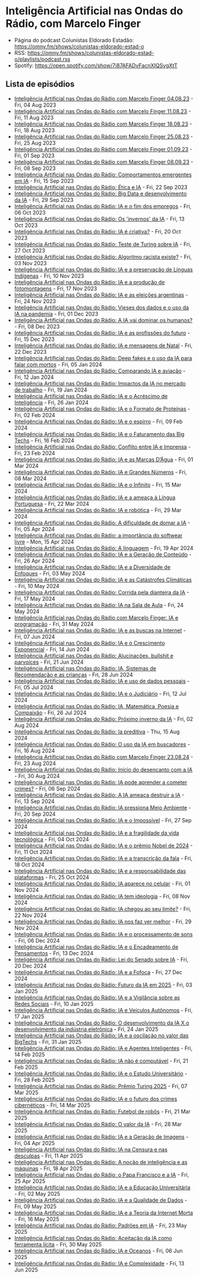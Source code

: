 # Inteligência Artificial nas Ondas do Rádio, com Marcelo Finger


- Página do podcast Colunistas Eldorado Estadão: <https://omny.fm/shows/colunistas-eldorado-estad-o>
- RSS: <https://omny.fm/shows/colunistas-eldorado-estad-o/playlists/podcast.rss>
- Spotify: <https://open.spotify.com/show/7i87AFADvFacnXIQSvgXtT>


<!-- Geração do primeiro script https://www.perplexity.ai/search/como-extrai-de-um-rss-de-um-po-163edq9oQ8a.0.qn8QaYJw -->

<!-- Geração de um dos scripts https://www.perplexity.ai/search/escreva-um-shell-script-que-re-n4pKeumGQfm_CO5d0_qCIA -->


## Lista de episódios 
<!-- Lista gerada por script -->

- [Inteligência Artificial nas Ondas do Rádio com Marcelo Finger 04.08.23](https://omny.fm/shows/colunistas-eldorado-estad-o/intelig-ncia-artificial-nas-ondas-do-r-dio-com-mar) - Fri, 04 Aug 2023
- [Inteligência Artificial nas Ondas do Rádio com Marcelo Finger 11.08.23](https://omny.fm/shows/colunistas-eldorado-estad-o/intelig-ncia-artificial-nas-ondas-do-r-dio-com-m-1) - Fri, 11 Aug 2023
- [Inteligência Artificial nas Ondas do Rádio com Marcelo Finger 18.08.23](https://omny.fm/shows/colunistas-eldorado-estad-o/intelig-ncia-artificial-nas-ondas-do-r-dio-com-m-2) - Fri, 18 Aug 2023
- [Inteligência Artificial nas Ondas do Rádio com Marcelo Finger 25.08.23](https://omny.fm/shows/colunistas-eldorado-estad-o/intelig-ncia-artificial-nas-ondas-do-r-dio-com-m-3) - Fri, 25 Aug 2023
- [Inteligência Artificial nas Ondas do Rádio com Marcelo Finger 01.09.23](https://omny.fm/shows/colunistas-eldorado-estad-o/intelig-ncia-artificial-nas-ondas-do-r-dio-com-m-4) - Fri, 01 Sep 2023
- [Inteligência Artificial nas Ondas do Rádio com Marcelo Finger 08.09.23](https://omny.fm/shows/colunistas-eldorado-estad-o/intelig-ncia-artificial-nas-ondas-do-r-dio-com-m-5) - Fri, 08 Sep 2023
- [Inteligência Artificial nas Ondas do Rádio: Comportamentos emergentes em IA](https://omny.fm/shows/colunistas-eldorado-estad-o/intelig-ncia-artificial-nas-ondas-do-r-dio-com-m-6) - Fri, 15 Sep 2023
- [Inteligência Artificial nas Ondas do Rádio: Ética e IA](https://omny.fm/shows/colunistas-eldorado-estad-o/intelig-ncia-artificial-nas-ondas-do-r-dio-tica-e) - Fri, 22 Sep 2023
- [Inteligência Artificial nas Ondas do Rádio: Big Data e desenvolvimento da IA](https://omny.fm/shows/colunistas-eldorado-estad-o/intelig-ncia-artificial-nas-ondas-do-r-dio-big-dat) - Fri, 29 Sep 2023
- [Inteligência Artificial nas Ondas do Rádio: IA e o fim dos empregos](https://omny.fm/shows/colunistas-eldorado-estad-o/intelig-ncia-artificial-nas-ondas-do-r-dio-ia-e-o) - Fri, 06 Oct 2023
- [Inteligência Artificial nas Ondas do Rádio: Os 'invernos' da IA](https://omny.fm/shows/colunistas-eldorado-estad-o/intelig-ncia-artificial-nas-ondas-do-r-dio-os-inve) - Fri, 13 Oct 2023
- [Inteligência Artificial nas Ondas do Rádio: IA é criativa?](https://omny.fm/shows/colunistas-eldorado-estad-o/intelig-ncia-artificial-nas-ondas-do-r-dio-ia-cria) - Fri, 20 Oct 2023
- [Inteligência Artificial nas Ondas do Rádio: Teste de Turing sobre IA](https://omny.fm/shows/colunistas-eldorado-estad-o/intelig-ncia-artificial-nas-ondas-do-r-dio-teste-d) - Fri, 27 Oct 2023
- [Inteligência Artificial nas Ondas do Rádio: Algoritmo racista existe?](https://omny.fm/shows/colunistas-eldorado-estad-o/intelig-ncia-artificial-nas-ondas-do-r-dio-algorit) - Fri, 03 Nov 2023
- [Inteligência Artificial nas Ondas do Rádio: IA e a preservação de Línguas Indígenas](https://omny.fm/shows/colunistas-eldorado-estad-o/intelig-ncia-artificial-nas-ondas-do-r-dio-ia-e-a) - Fri, 10 Nov 2023
- [Inteligência Artificial nas Ondas do Rádio: IA e a produção de fotomontagens](https://omny.fm/shows/colunistas-eldorado-estad-o/intelig-ncia-artificial-nas-ondas-do-r-dio-ia-e-1) - Fri, 17 Nov 2023
- [Inteligência Artificial nas Ondas do Rádio: IA e as eleições argentinas](https://omny.fm/shows/colunistas-eldorado-estad-o/intelig-ncia-artificial-nas-ondas-do-r-dio-ia-e-as) - Fri, 24 Nov 2023
- [Inteligência Artificial nas Ondas do Rádio: Vieses dos dados e o uso da IA na pandemia](https://omny.fm/shows/colunistas-eldorado-estad-o/intelig-ncia-artificial-nas-ondas-do-r-dio-vieses) - Fri, 01 Dec 2023
- [Inteligência Artificial nas Ondas do Rádio: A IA vai dominar os humanos?](https://omny.fm/shows/colunistas-eldorado-estad-o/intelig-ncia-artificial-nas-ondas-do-r-dio-a-ia-va) - Fri, 08 Dec 2023
- [Inteligência Artificial nas Ondas do Rádio: IA e as profissões do futuro](https://omny.fm/shows/colunistas-eldorado-estad-o/intelig-ncia-artificial-nas-ondas-do-r-dio-ia-e-2) - Fri, 15 Dec 2023
- [Inteligência Artificial nas Ondas do Rádio: IA e mensagens de Natal](https://omny.fm/shows/colunistas-eldorado-estad-o/intelig-ncia-artificial-nas-ondas-do-r-dio-ia-e-me) - Fri, 22 Dec 2023
- [Inteligência Artificial nas Ondas do Rádio: Deep fakes e o uso da IA para falar com mortos](https://omny.fm/shows/colunistas-eldorado-estad-o/intelig-ncia-artificial-nas-ondas-do-r-dio-deep-fa) - Fri, 05 Jan 2024
- [Inteligência Artificial nas Ondas do Rádio: Comparando IA e aviação](https://omny.fm/shows/colunistas-eldorado-estad-o/intelig-ncia-artificial-nas-ondas-do-r-dio-compara) - Fri, 12 Jan 2024
- [Inteligência Artificial nas Ondas do Rádio: Impactos da IA no mercado de trabalho](https://omny.fm/shows/colunistas-eldorado-estad-o/intelig-ncia-artificial-nas-ondas-do-r-dio-impacto) - Fri, 19 Jan 2024
- [Inteligência Artificial nas Ondas do Rádio: IA e o Acréscimo de Inteligência](https://omny.fm/shows/colunistas-eldorado-estad-o/intelig-ncia-artificial-nas-ondas-do-r-dio-ia-e-3) - Fri, 26 Jan 2024
- [Inteligência Artificial nas Ondas do Rádio: IA e o Formato de Proteínas](https://omny.fm/shows/colunistas-eldorado-estad-o/intelig-ncia-artificial-nas-ondas-do-r-dio-ia-e-4) - Fri, 02 Feb 2024
- [Inteligência Artificial nas Ondas do Rádio: IA e o espirro](https://omny.fm/shows/colunistas-eldorado-estad-o/intelig-ncia-artificial-nas-ondas-do-r-dio-ia-e-5) - Fri, 09 Feb 2024
- [Inteligência Artificial nas Ondas do Rádio: IA e o Faturamento das Big Techs](https://omny.fm/shows/colunistas-eldorado-estad-o/intelig-ncia-artificial-nas-ondas-do-r-dio-ia-e-6) - Fri, 16 Feb 2024
- [Inteligência Artificial nas Ondas do Rádio: Conflito entre IA e Imprensa](https://omny.fm/shows/colunistas-eldorado-estad-o/intelig-ncia-artificial-nas-ondas-do-r-dio-conflit) - Fri, 23 Feb 2024
- [Inteligência Artificial nas Ondas do Rádio: IA e as Marcas D’Água](https://omny.fm/shows/colunistas-eldorado-estad-o/intelig-ncia-artificial-nas-ondas-do-r-dio-ia-e-7) - Fri, 01 Mar 2024
- [Inteligência Artificial nas Ondas do Rádio: IA e Grandes Números](https://omny.fm/shows/colunistas-eldorado-estad-o/intelig-ncia-artificial-nas-ondas-do-r-dio-ia-e-gr) - Fri, 08 Mar 2024
- [Inteligência Artificial nas Ondas do Rádio: IA e o Infinito](https://omny.fm/shows/colunistas-eldorado-estad-o/intelig-ncia-artificial-nas-ondas-do-r-dio-ia-e-8) - Fri, 15 Mar 2024
- [Inteligência Artificial nas Ondas do Rádio: IA e a ameaça à Língua Portuguesa](https://omny.fm/shows/colunistas-eldorado-estad-o/intelig-ncia-artificial-nas-ondas-do-r-dio-ia-e-9) - Fri, 22 Mar 2024
- [Inteligência Artificial nas Ondas do Rádio: IA e robótica](https://omny.fm/shows/colunistas-eldorado-estad-o/intelig-ncia-artificial-nas-ondas-do-r-dio-ia-e-ro) - Fri, 29 Mar 2024
- [Inteligência Artificial nas Ondas do Rádio: A dificuldade de domar a IA](https://omny.fm/shows/colunistas-eldorado-estad-o/intelig-ncia-artificial-nas-ondas-do-r-dio-a-dific) - Fri, 05 Apr 2024
- [Inteligência Artificial nas Ondas do Rádio: a importância do softwear livre](https://omny.fm/shows/colunistas-eldorado-estad-o/intelig-ncia-artificial-nas-ondas-do-r-dio-a-impor) - Mon, 15 Apr 2024
- [Inteligência Artificial nas Ondas do Rádio: A linguagem](https://omny.fm/shows/colunistas-eldorado-estad-o/intelig-ncia-artificial-nas-ondas-do-r-dio-a-lingu) - Fri, 19 Apr 2024
- [Inteligência Artificial nas Ondas do Rádio: IA e a Geração de Conteúdo](https://omny.fm/shows/colunistas-eldorado-estad-o/intelig-ncia-artificial-nas-ondas-do-r-dio-ia-e-10) - Fri, 26 Apr 2024
- [Inteligência Artificial nas Ondas do Rádio: IA e a Diversidade de Enfoques](https://omny.fm/shows/colunistas-eldorado-estad-o/intelig-ncia-artificial-nas-ondas-do-r-dio-ia-e-11) - Fri, 03 May 2024
- [Inteligência Artificial nas Ondas do Rádio: IA e as Catástrofes Climáticas](https://omny.fm/shows/colunistas-eldorado-estad-o/intelig-ncia-artificial-nas-ondas-do-r-dio-ia-e-12) - Fri, 10 May 2024
- [Inteligência Artificial nas Ondas do Rádio: Corrida pela dianteira da IA](https://omny.fm/shows/colunistas-eldorado-estad-o/intelig-ncia-artificial-nas-ondas-do-r-dio-corrida) - Fri, 17 May 2024
- [Inteligência Artificial nas Ondas do Rádio: IA na Sala de Aula](https://omny.fm/shows/colunistas-eldorado-estad-o/intelig-ncia-artificial-nas-ondas-do-r-dio-ia-na-s) - Fri, 24 May 2024
- [Inteligência Artificial nas Ondas do Rádio com Marcelo Finger: IA e programação](https://omny.fm/shows/colunistas-eldorado-estad-o/intelig-ncia-artificial-nas-ondas-do-r-dio-com-m-7) - Fri, 31 May 2024
- [Inteligência Artificial nas Ondas do Rádio: IA e as buscas na Internet](https://omny.fm/shows/colunistas-eldorado-estad-o/intelig-ncia-artificial-nas-ondas-do-r-dio-ia-e-13) - Fri, 07 Jun 2024
- [Inteligência Artificial nas Ondas do Rádio: IA e o Crescimento Exponencial](https://omny.fm/shows/colunistas-eldorado-estad-o/intelig-ncia-artificial-nas-ondas-do-r-dio-ia-e-14) - Fri, 14 Jun 2024
- [Inteligência Artificial nas Ondas do Rádio: Alucinações, bullshit e parvoíces](https://omny.fm/shows/colunistas-eldorado-estad-o/intelig-ncia-artificial-nas-ondas-do-r-dio-alucina) - Fri, 21 Jun 2024
- [Inteligência Artificial nas Ondas do Rádio: IA, Sistemas de Recomendação e as crianças](https://omny.fm/shows/colunistas-eldorado-estad-o/intelig-ncia-artificial-nas-ondas-do-r-dio-ia-sist) - Fri, 28 Jun 2024
- [Inteligência Artificial nas Ondas do Rádio: IA e uso de dados pessoais](https://omny.fm/shows/colunistas-eldorado-estad-o/intelig-ncia-artificial-nas-ondas-do-r-dio-ia-e-us) - Fri, 05 Jul 2024
- [Inteligência Artificial nas Ondas do Rádio: IA e o Judiciário](https://omny.fm/shows/colunistas-eldorado-estad-o/intelig-ncia-artificial-nas-ondas-do-r-dio-ia-e-15) - Fri, 12 Jul 2024
- [Inteligência Artificial nas Ondas do Rádio: IA, Matemática, Poesia e Compaixão](https://omny.fm/shows/colunistas-eldorado-estad-o/intelig-ncia-artificial-nas-ondas-do-r-dio-ia-mate) - Fri, 26 Jul 2024
- [Inteligência Artificial nas Ondas do Rádio: Próximo inverno da IA](https://omny.fm/shows/colunistas-eldorado-estad-o/intelig-ncia-artificial-nas-ondas-do-r-dio-pr-ximo) - Fri, 02 Aug 2024
- [Inteligência Artificial nas Ondas do Rádio: Ia preditiva](https://omny.fm/shows/colunistas-eldorado-estad-o/intelig-ncia-artificial-nas-ondas-do-r-dio-ia-pred) - Thu, 15 Aug 2024
- [Inteligência Artificial nas Ondas do Rádio: O uso da IA em buscadores](https://omny.fm/shows/colunistas-eldorado-estad-o/intelig-ncia-artificial-nas-ondas-do-r-dio-o-uso-d) - Fri, 16 Aug 2024
- [Inteligência Artificial nas Ondas do Rádio com Marcelo Finger 23.08.24](https://omny.fm/shows/colunistas-eldorado-estad-o/intelig-ncia-artificial-nas-ondas-do-r-dio-com-m-8) - Fri, 23 Aug 2024
- [Inteligência Artificial nas Ondas do Rádio: Início do desencanto com a IA](https://omny.fm/shows/colunistas-eldorado-estad-o/intelig-ncia-artificial-nas-ondas-do-r-dio-in-cio) - Fri, 30 Aug 2024
- [Inteligência Artificial nas Ondas do Rádio: IA pode aprender a cometer crimes?](https://omny.fm/shows/colunistas-eldorado-estad-o/intelig-ncia-artificial-nas-ondas-do-r-dio-ia-pode) - Fri, 06 Sep 2024
- [Inteligência Artificial nas Ondas do Rádio: A IA ameaça destruir a IA](https://omny.fm/shows/colunistas-eldorado-estad-o/intelig-ncia-artificial-nas-ondas-do-r-dio-a-ia-am) - Fri, 13 Sep 2024
- [Inteligência Artificial nas Ondas do Rádio: IA pressiona Meio Ambiente](https://omny.fm/shows/colunistas-eldorado-estad-o/intelig-ncia-artificial-nas-ondas-do-r-dio-ia-pres) - Fri, 20 Sep 2024
- [Inteligência Artificial nas Ondas do Rádio: IA e o Impossível](https://omny.fm/shows/colunistas-eldorado-estad-o/intelig-ncia-artificial-nas-ondas-do-r-dio-ia-e-16) - Fri, 27 Sep 2024
- [Inteligência Artificial nas Ondas do Rádio: IA e a fragilidade da vida tecnológica](https://omny.fm/shows/colunistas-eldorado-estad-o/intelig-ncia-artificial-nas-ondas-do-r-dio-ia-e-17) - Fri, 04 Oct 2024
- [Inteligência Artificial nas Ondas do Rádio: IA e o prêmio Nobel de 2024](https://omny.fm/shows/colunistas-eldorado-estad-o/intelig-ncia-artificial-nas-ondas-do-r-dio-ia-e-18) - Fri, 11 Oct 2024
- [Inteligência Artificial nas Ondas do Rádio: IA e a transcrição da fala](https://omny.fm/shows/colunistas-eldorado-estad-o/intelig-ncia-artificial-nas-ondas-do-r-dio-ia-e-19) - Fri, 18 Oct 2024
- [Inteligência Artificial nas Ondas do Rádio: IA e a responsabilidade das plataformas](https://omny.fm/shows/colunistas-eldorado-estad-o/intelig-ncia-artificial-nas-ondas-do-r-dio-ia-e-20) - Fri, 25 Oct 2024
- [Inteligência Artificial nas Ondas do Rádio: IA aparece no celular](https://omny.fm/shows/colunistas-eldorado-estad-o/intelig-ncia-artificial-nas-ondas-do-r-dio-ia-apar) - Fri, 01 Nov 2024
- [Inteligência Artificial nas Ondas do Rádio: IA tem ideologia](https://omny.fm/shows/colunistas-eldorado-estad-o/intelig-ncia-artificial-nas-ondas-do-r-dio-ia-tem) - Fri, 08 Nov 2024
- [Inteligência Artificial nas Ondas do Rádio: IA chegou ao seu limite?](https://omny.fm/shows/colunistas-eldorado-estad-o/intelig-ncia-artificial-nas-ondas-do-r-dio-ia-cheg) - Fri, 22 Nov 2024
- [Inteligência Artificial nas Ondas do Rádio: IA nos faz ver melhor](https://omny.fm/shows/colunistas-eldorado-estad-o/intelig-ncia-artificial-nas-ondas-do-r-dio-ia-nos) - Fri, 29 Nov 2024
- [Inteligência Artificial nas Ondas do Rádio: IA e o processamento de sons](https://omny.fm/shows/colunistas-eldorado-estad-o/intelig-ncia-artificial-nas-ondas-do-r-dio-ia-e-21) - Fri, 06 Dec 2024
- [Inteligência Artificial nas Ondas do Rádio: IA e o Encadeamento de Pensamentos](https://omny.fm/shows/colunistas-eldorado-estad-o/intelig-ncia-artificial-nas-ondas-do-r-dio-ia-e-22) - Fri, 13 Dec 2024
- [Inteligência Artificial nas Ondas do Rádio: Lei do Senado sobre IA](https://omny.fm/shows/colunistas-eldorado-estad-o/intelig-ncia-artificial-nas-ondas-do-r-dio-lei-do) - Fri, 20 Dec 2024
- [Inteligência Artificial nas Ondas do Rádio: IA e a Fofoca](https://omny.fm/shows/colunistas-eldorado-estad-o/intelig-ncia-artificial-nas-ondas-do-r-dio-ia-e-23) - Fri, 27 Dec 2024
- [Inteligência Artificial nas Ondas do Rádio: Futuro da IA em 2025](https://omny.fm/shows/colunistas-eldorado-estad-o/intelig-ncia-artificial-nas-ondas-do-r-dio-futuro) - Fri, 03 Jan 2025
- [Inteligência Artificial nas Ondas do Rádio: IA e a Vigilância sobre as Redes Sociais](https://omny.fm/shows/colunistas-eldorado-estad-o/intelig-ncia-artificial-nas-ondas-do-r-dio-ia-e-24) - Fri, 10 Jan 2025
- [Inteligência Artificial nas Ondas do Rádio: IA e Veículos Autônomos](https://omny.fm/shows/colunistas-eldorado-estad-o/intelig-ncia-artificial-nas-ondas-do-r-dio) - Fri, 17 Jan 2025
- [Inteligência Artificial nas Ondas do Rádio: O desenvolvimento da IA X o desenvolvimento da indústria eletrônica](https://omny.fm/shows/colunistas-eldorado-estad-o/intelig-ncia-artificial-nas-ondas-do-r-dio-o-desen) - Fri, 24 Jan 2025
- [Inteligência Artificial nas Ondas do Rádio: IA e a oscilação no valor das BigTechs](https://omny.fm/shows/colunistas-eldorado-estad-o/intelig-ncia-artificial-nas-ondas-do-r-dio-ia-e-25) - Fri, 31 Jan 2025
- [Inteligência Artificial nas Ondas do Rádio: IA e Agentes Inteligentes](https://omny.fm/shows/colunistas-eldorado-estad-o/intelig-ncia-artificial-nas-ondas-do-r-dio-ia-e-ag) - Fri, 14 Feb 2025
- [Inteligência Artificial nas Ondas do Rádio: IA não é computável](https://omny.fm/shows/colunistas-eldorado-estad-o/intelig-ncia-artificial-nas-ondas-do-r-dio-ia-n-o) - Fri, 21 Feb 2025
- [Inteligência Artificial nas Ondas do Rádio: IA e o Estudo Universitário](https://omny.fm/shows/colunistas-eldorado-estad-o/intelig-ncia-artificial-nas-ondas-do-r-dio-ia-e-26) - Fri, 28 Feb 2025
- [Inteligência Artificial nas Ondas do Rádio: Prêmio Turing 2025](https://omny.fm/shows/colunistas-eldorado-estad-o/intelig-ncia-artificial-nas-ondas-do-r-dio-pr-mio) - Fri, 07 Mar 2025
- [Inteligência Artificial nas Ondas do Rádio: IA e o futuro dos crimes cibernéticos](https://omny.fm/shows/colunistas-eldorado-estad-o/intelig-ncia-artificial-nas-ondas-do-r-dio-ia-e-27) - Fri, 14 Mar 2025
- [Inteligência Artificial nas Ondas do Rádio: Futebol de robôs](https://omny.fm/shows/colunistas-eldorado-estad-o/intelig-ncia-artificial-nas-ondas-do-r-dio-futebol) - Fri, 21 Mar 2025
- [Inteligência Artificial nas Ondas do Rádio: O valor da IA](https://omny.fm/shows/colunistas-eldorado-estad-o/intelig-ncia-artificial-nas-ondas-do-r-dio-o-valor) - Fri, 28 Mar 2025
- [Inteligência Artificial nas Ondas do Rádio: IA e a Geração de Imagens](https://omny.fm/shows/colunistas-eldorado-estad-o/intelig-ncia-artificial-nas-ondas-do-r-dio-ia-e-a-gera-o-de-imagens) - Fri, 04 Apr 2025
- [Inteligência Artificial nas Ondas do Rádio: IA na Censura e nas desculpas](https://omny.fm/shows/colunistas-eldorado-estad-o/intelig-ncia-artificial-nas-ondas-do-r-dio-ia-na-censura-e-nas-desculpas) - Fri, 11 Apr 2025
- [Inteligência Artificial nas Ondas do Rádio: A noção de inteligência e as máquinas](https://omny.fm/shows/colunistas-eldorado-estad-o/intelig-ncia-artificial-nas-ondas-do-r-dio-a-no-o-de-intelig-ncia-e-as-m-quinas) - Fri, 18 Apr 2025
- [Inteligência Artificial nas Ondas do Rádio: o Papa Francisco e a IA](https://omny.fm/shows/colunistas-eldorado-estad-o/intelig-ncia-artificial-nas-ondas-do-r-dio-o-papa-francisco-e-a-ia) - Fri, 25 Apr 2025
- [Inteligência Artificial nas Ondas do Rádio: IA e a Educação Universitária](https://omny.fm/shows/colunistas-eldorado-estad-o/intelig-ncia-artificial-nas-ondas-do-r-dio-ia-e-a-educa-o-universit-ria) - Fri, 02 May 2025
- [Inteligência Artificial nas Ondas do Rádio: IA e a Qualidade de Dados](https://omny.fm/shows/colunistas-eldorado-estad-o/intelig-ncia-artificial-nas-ondas-do-r-dio-ia-e-a-qualidade-de-dados) - Fri, 09 May 2025
- [Inteligência Artificial nas Ondas do Rádio: IA e a Teoria da Internet Morta](https://omny.fm/shows/colunistas-eldorado-estad-o/intelig-ncia-artificial-nas-ondas-do-r-dio-ia-e-a-teoria-da-internet-morta) - Fri, 16 May 2025
- [Inteligência Artificial nas Ondas do Rádio: Padrões em IA](https://omny.fm/shows/colunistas-eldorado-estad-o/intelig-ncia-artificial-nas-ondas-do-r-dio-padr-es-em-ia) - Fri, 23 May 2025
- [Inteligência Artificial nas Ondas do Rádio: Aceitação da IA como ferramenta lícita](https://omny.fm/shows/colunistas-eldorado-estad-o/intelig-ncia-artificial-nas-ondas-do-r-dio-aceita-o-da-ia-como-ferramenta-l-cita) - Fri, 30 May 2025
- [Inteligência Artificial nas Ondas do Rádio: IA e Oceanos](https://omny.fm/shows/colunistas-eldorado-estad-o/intelig-ncia-artificial-nas-ondas-do-r-dio-ia-e-oceanos) - Fri, 06 Jun 2025
- [Inteligência Artificial nas Ondas do Rádio: IA e Complexidade](https://omny.fm/shows/colunistas-eldorado-estad-o/intelig-ncia-artificial-nas-ondas-do-r-dio-ia-e-complexidade) - Fri, 13 Jun 2025
